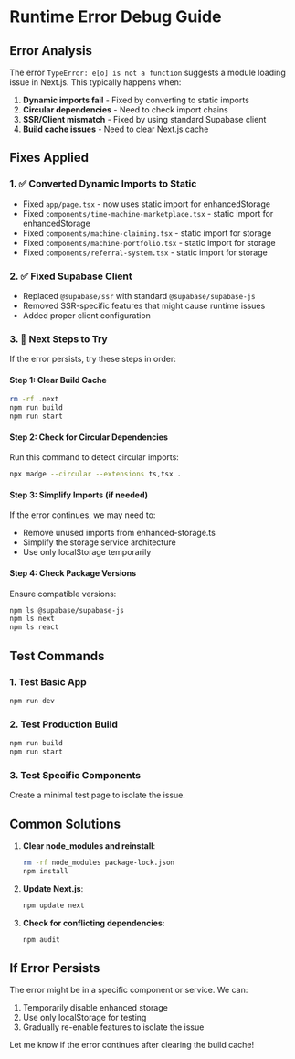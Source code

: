 # Runtime Error Debug Guide

## Error Analysis

The error `TypeError: e[o] is not a function` suggests a module loading issue in Next.js. This typically happens when:

1. **Dynamic imports fail** - Fixed by converting to static imports
2. **Circular dependencies** - Need to check import chains
3. **SSR/Client mismatch** - Fixed by using standard Supabase client
4. **Build cache issues** - Need to clear Next.js cache

## Fixes Applied

### 1. ✅ Converted Dynamic Imports to Static
- Fixed `app/page.tsx` - now uses static import for enhancedStorage
- Fixed `components/time-machine-marketplace.tsx` - static import for enhancedStorage  
- Fixed `components/machine-claiming.tsx` - static import for storage
- Fixed `components/machine-portfolio.tsx` - static import for storage
- Fixed `components/referral-system.tsx` - static import for storage

### 2. ✅ Fixed Supabase Client
- Replaced `@supabase/ssr` with standard `@supabase/supabase-js`
- Removed SSR-specific features that might cause runtime issues
- Added proper client configuration

### 3. 🔄 Next Steps to Try

If the error persists, try these steps in order:

#### Step 1: Clear Build Cache
```bash
rm -rf .next
npm run build
npm run start
```

#### Step 2: Check for Circular Dependencies
Run this command to detect circular imports:
```bash
npx madge --circular --extensions ts,tsx .
```

#### Step 3: Simplify Imports (if needed)
If the error continues, we may need to:
- Remove unused imports from enhanced-storage.ts
- Simplify the storage service architecture
- Use only localStorage temporarily

#### Step 4: Check Package Versions
Ensure compatible versions:
```bash
npm ls @supabase/supabase-js
npm ls next
npm ls react
```

## Test Commands

### 1. Test Basic App
```bash
npm run dev
```

### 2. Test Production Build
```bash
npm run build
npm run start
```

### 3. Test Specific Components
Create a minimal test page to isolate the issue.

## Common Solutions

1. **Clear node_modules and reinstall**:
   ```bash
   rm -rf node_modules package-lock.json
   npm install
   ```

2. **Update Next.js**:
   ```bash
   npm update next
   ```

3. **Check for conflicting dependencies**:
   ```bash
   npm audit
   ```

## If Error Persists

The error might be in a specific component or service. We can:
1. Temporarily disable enhanced storage
2. Use only localStorage for testing
3. Gradually re-enable features to isolate the issue

Let me know if the error continues after clearing the build cache!